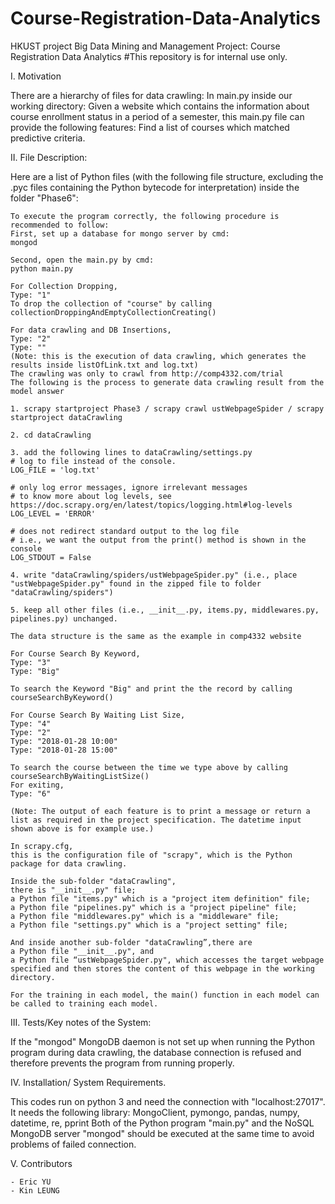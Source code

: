 # Course-Registration-Data-Analytics
HKUST project
Big Data Mining and Management
Project: Course Registration Data Analytics
#This repository is for internal use only. 
    
I. Motivation

There are a hierarchy of files for data crawling:
In main.py inside our working directory:
Given a website which contains the information about course enrollment status in a period of a semester,
this main.py file can provide the following features:
Find a list of courses which matched predictive criteria.

II. File Description:

Here are a list of Python files (with the following file structure, excluding the .pyc files containing the Python bytecode for interpretation) inside the folder "Phase6":


    To execute the program correctly, the following procedure is recommended to follow:
	First, set up a database for mongo server by cmd:
	mongod
	
	Second, open the main.py by cmd:
	python main.py
	
	For Collection Dropping,
	Type: "1"
	To drop the collection of "course" by calling collectionDroppingAndEmptyCollectionCreating()

	For data crawling and DB Insertions,
	Type: "2"
	Type: ""
	(Note: this is the execution of data crawling, which generates the results inside listOfLink.txt and log.txt)
	The crawling was only to crawl from http://comp4332.com/trial
	The following is the process to generate data crawling result from the model answer
	
    1. scrapy startproject Phase3 / scrapy crawl ustWebpageSpider / scrapy startproject dataCrawling

    2. cd dataCrawling

    3. add the following lines to dataCrawling/settings.py
    # log to file instead of the console.
    LOG_FILE = 'log.txt'

    # only log error messages, ignore irrelevant messages
    # to know more about log levels, see https://doc.scrapy.org/en/latest/topics/logging.html#log-levels
    LOG_LEVEL = 'ERROR'

    # does not redirect standard output to the log file
    # i.e., we want the output from the print() method is shown in the console
    LOG_STDOUT = False

    4. write "dataCrawling/spiders/ustWebpageSpider.py" (i.e., place "ustWebpageSpider.py" found in the zipped file to folder "dataCrawling/spiders")

    5. keep all other files (i.e., __init__.py, items.py, middlewares.py, pipelines.py) unchanged.
    
	The data structure is the same as the example in comp4332 website

	For Course Search By Keyword,
	Type: "3"
	Type: "Big"

	To search the Keyword "Big" and print the the record by calling courseSearchByKeyword()

	For Course Search By Waiting List Size, 
	Type: "4"
	Type: "2"
	Type: "2018-01-28 10:00"
	Type: "2018-01-28 15:00"

	To search the course between the time we type above by calling courseSearchByWaitingListSize()
	For exiting,
	Type: "6"

    (Note: The output of each feature is to print a message or return a list as required in the project specification. The datetime input shown above is for example use.)
    
    In scrapy.cfg, 
    this is the configuration file of "scrapy", which is the Python package for data crawling.

    Inside the sub-folder "dataCrawling", 
    there is "__init__.py" file;
    a Python file "items.py" which is a "project item definition" file;
    a Python file "pipelines.py" which is a "project pipeline" file;
    a Python file "middlewares.py" which is a "middleware" file;
    a Python file "settings.py" which is a "project setting" file;

    And inside another sub-folder "dataCrawling”,there are
    a Python file "__init__.py", and
    a Python file “ustWebpageSpider.py", which accesses the target webpage specified and then stores the content of this webpage in the working directory.

    For the training in each model, the main() function in each model can be called to training each model. 

III. Tests/Key notes of the System:

If the "mongod" MongoDB daemon is not set up when running the Python program during data crawling, the database connection is   refused and therefore prevents the program from running properly.

IV. Installation/ System Requirements.

This codes run on python 3 and need the connection with "localhost:27017". It needs the following library:
MongoClient, pymongo, pandas, numpy, datetime, re, pprint
Both of the Python program "main.py" and the NoSQL MongoDB server "mongod" should be executed at the same time to avoid problems of failed connection.

V. Contributors

    - Eric YU
    - Kin LEUNG
